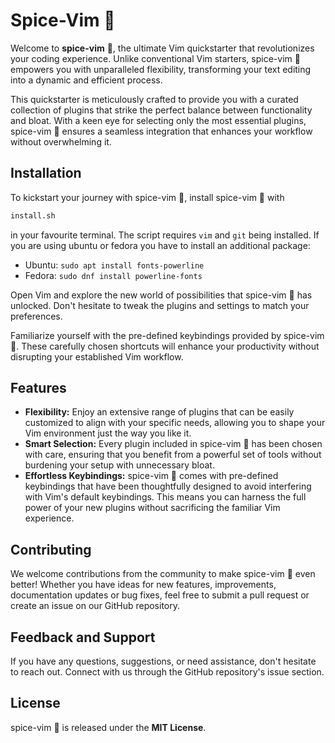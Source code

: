 # Spice-Vim 🚀

Welcome to **spice-vim** 🚀, the ultimate Vim quickstarter that revolutionizes your coding experience. Unlike conventional Vim starters, spice-vim 🚀 empowers you with unparalleled flexibility, transforming your text editing into a dynamic and efficient process.

This quickstarter is meticulously crafted to provide you with a curated collection of plugins that strike the perfect balance between functionality and bloat. With a keen eye for selecting only the most essential plugins, spice-vim 🚀 ensures a seamless integration that enhances your workflow without overwhelming it.

## Installation

To kickstart your journey with spice-vim 🚀, install spice-vim 🚀 with

``` bash
install.sh
```

in your favourite terminal. The script requires `vim` and `git` being installed. If you are using ubuntu or fedora you have to install an additional package:

- Ubuntu: `sudo apt install fonts-powerline`
- Fedora: `sudo dnf install powerline-fonts`

Open Vim and explore the new world of possibilities that spice-vim 🚀 has unlocked. Don't hesitate to tweak the plugins and settings to match your preferences.

Familiarize yourself with the pre-defined keybindings provided by spice-vim 🚀. These carefully chosen shortcuts will enhance your productivity without disrupting your established Vim workflow.

## Features

- **Flexibility:** Enjoy an extensive range of plugins that can be easily customized to align with your specific needs, allowing you to shape your Vim environment just the way you like it.
- **Smart Selection:** Every plugin included in spice-vim 🚀 has been chosen with care, ensuring that you benefit from a powerful set of tools without burdening your setup with unnecessary bloat.
- **Effortless Keybindings:** spice-vim 🚀 comes with pre-defined keybindings that have been thoughtfully designed to avoid interfering with Vim's default keybindings. This means you can harness the full power of your new plugins without sacrificing the familiar Vim experience.

## Contributing

We welcome contributions from the community to make spice-vim 🚀 even better! Whether you have ideas for new features, improvements, documentation updates or bug fixes, feel free to submit a pull request or create an issue on our GitHub repository.

## Feedback and Support

If you have any questions, suggestions, or need assistance, don't hesitate to reach out. Connect with us through the GitHub repository's issue section.

## License

spice-vim 🚀 is released under the **MIT License**.
